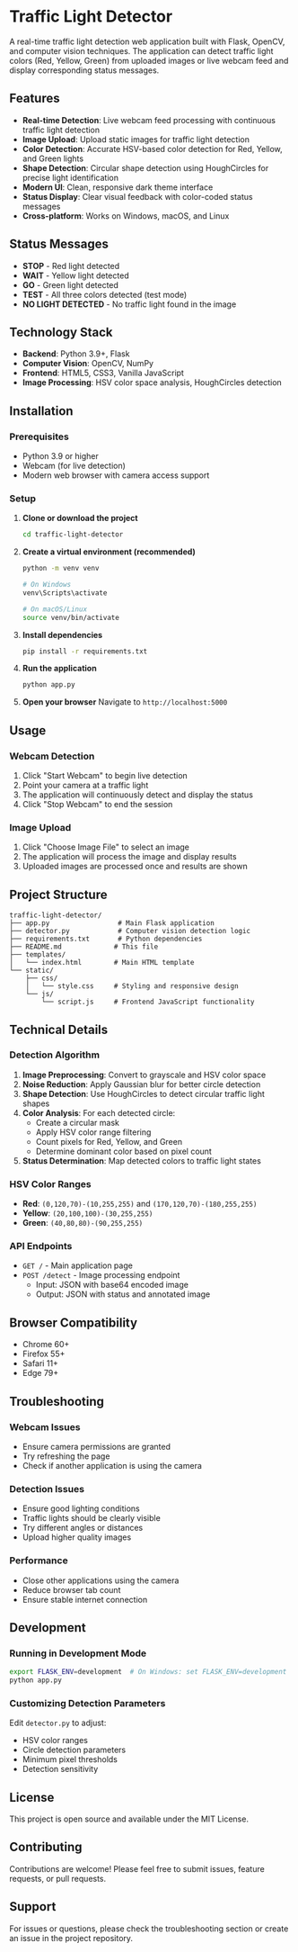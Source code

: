 # Traffic Light Detector

A real-time traffic light detection web application built with Flask, OpenCV, and computer vision techniques. The application can detect traffic light colors (Red, Yellow, Green) from uploaded images or live webcam feed and display corresponding status messages.

## Features

- **Real-time Detection**: Live webcam feed processing with continuous traffic light detection
- **Image Upload**: Upload static images for traffic light detection
- **Color Detection**: Accurate HSV-based color detection for Red, Yellow, and Green lights
- **Shape Detection**: Circular shape detection using HoughCircles for precise light identification
- **Modern UI**: Clean, responsive dark theme interface
- **Status Display**: Clear visual feedback with color-coded status messages
- **Cross-platform**: Works on Windows, macOS, and Linux

## Status Messages

- **STOP** - Red light detected
- **WAIT** - Yellow light detected  
- **GO** - Green light detected
- **TEST** - All three colors detected (test mode)
- **NO LIGHT DETECTED** - No traffic light found in the image

## Technology Stack

- **Backend**: Python 3.9+, Flask
- **Computer Vision**: OpenCV, NumPy
- **Frontend**: HTML5, CSS3, Vanilla JavaScript
- **Image Processing**: HSV color space analysis, HoughCircles detection

## Installation

### Prerequisites

- Python 3.9 or higher
- Webcam (for live detection)
- Modern web browser with camera access support

### Setup

1. **Clone or download the project**
   ```bash
   cd traffic-light-detector
   ```

2. **Create a virtual environment (recommended)**
   ```bash
   python -m venv venv
   
   # On Windows
   venv\Scripts\activate
   
   # On macOS/Linux
   source venv/bin/activate
   ```

3. **Install dependencies**
   ```bash
   pip install -r requirements.txt
   ```

4. **Run the application**
   ```bash
   python app.py
   ```

5. **Open your browser**
   Navigate to `http://localhost:5000`

## Usage

### Webcam Detection
1. Click "Start Webcam" to begin live detection
2. Point your camera at a traffic light
3. The application will continuously detect and display the status
4. Click "Stop Webcam" to end the session

### Image Upload
1. Click "Choose Image File" to select an image
2. The application will process the image and display results
3. Uploaded images are processed once and results are shown

## Project Structure

```
traffic-light-detector/
├── app.py                 # Main Flask application
├── detector.py            # Computer vision detection logic
├── requirements.txt       # Python dependencies
├── README.md             # This file
├── templates/
│   └── index.html        # Main HTML template
└── static/
    ├── css/
    │   └── style.css     # Styling and responsive design
    └── js/
        └── script.js     # Frontend JavaScript functionality
```

## Technical Details

### Detection Algorithm

1. **Image Preprocessing**: Convert to grayscale and HSV color space
2. **Noise Reduction**: Apply Gaussian blur for better circle detection
3. **Shape Detection**: Use HoughCircles to detect circular traffic light shapes
4. **Color Analysis**: For each detected circle:
   - Create a circular mask
   - Apply HSV color range filtering
   - Count pixels for Red, Yellow, and Green
   - Determine dominant color based on pixel count
5. **Status Determination**: Map detected colors to traffic light states

### HSV Color Ranges

- **Red**: `(0,120,70)-(10,255,255)` and `(170,120,70)-(180,255,255)`
- **Yellow**: `(20,100,100)-(30,255,255)`
- **Green**: `(40,80,80)-(90,255,255)`

### API Endpoints

- `GET /` - Main application page
- `POST /detect` - Image processing endpoint
  - Input: JSON with base64 encoded image
  - Output: JSON with status and annotated image

## Browser Compatibility

- Chrome 60+
- Firefox 55+
- Safari 11+
- Edge 79+

## Troubleshooting

### Webcam Issues
- Ensure camera permissions are granted
- Try refreshing the page
- Check if another application is using the camera

### Detection Issues
- Ensure good lighting conditions
- Traffic lights should be clearly visible
- Try different angles or distances
- Upload higher quality images

### Performance
- Close other applications using the camera
- Reduce browser tab count
- Ensure stable internet connection

## Development

### Running in Development Mode
```bash
export FLASK_ENV=development  # On Windows: set FLASK_ENV=development
python app.py
```

### Customizing Detection Parameters
Edit `detector.py` to adjust:
- HSV color ranges
- Circle detection parameters
- Minimum pixel thresholds
- Detection sensitivity

## License

This project is open source and available under the MIT License.

## Contributing

Contributions are welcome! Please feel free to submit issues, feature requests, or pull requests.

## Support

For issues or questions, please check the troubleshooting section or create an issue in the project repository.
